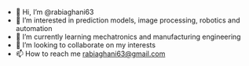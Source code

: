 - 👋 Hi, I’m @rabiaghani63
- 👀 I’m interested in prediction models, image processing, robotics and automation
- 🌱 I’m currently learning mechatronics and manufacturing engineering
- 💞️ I’m looking to collaborate on my interests
- 📫 How to reach me rabiaghani63@gmail.com

<!---
rabiaghani63/rabiaghani63 is a ✨ special ✨ repository because its `README.md` (this file) appears on your GitHub profile.
You can click the Preview link to take a look at your changes.
--->
